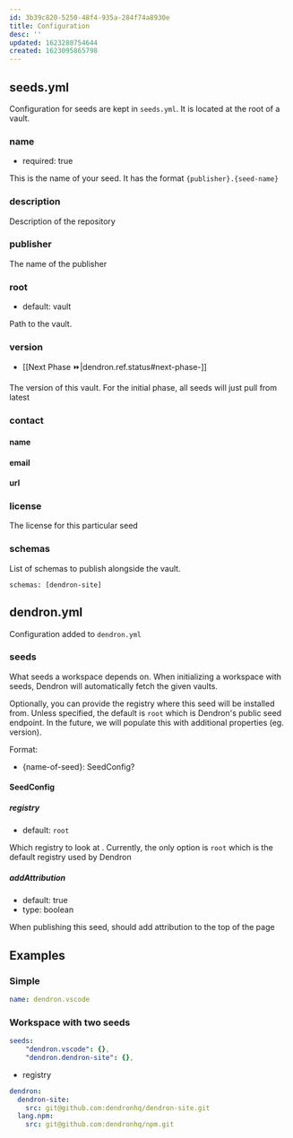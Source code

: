 ```yaml
---
id: 3b39c820-5250-48f4-935a-284f74a8930e
title: Configuration
desc: ''
updated: 1623280754644
created: 1623095865798
---
```



## seeds.yml

Configuration for seeds are kept in `seeds.yml`. It is located at the root of a vault.

### name
- required: true

This is the name of your seed. It has the format `{publisher}.{seed-name}`

### description

Description of the repository

### publisher

The name of the publisher

### root
- default: vault

Path to the vault. 

### version
- [[Next Phase ⏩|dendron.ref.status#next-phase-]]

The version of this vault. For the initial phase, all seeds will just pull from latest

### contact

#### name

#### email

#### url

### license

The license for this particular seed

### schemas

List of schemas to publish alongside the vault.

```
schemas: [dendron-site]
```

## dendron.yml

Configuration added to `dendron.yml`

### seeds

What seeds a workspace depends on. When initializing a workspace with seeds, Dendron will automatically fetch the given vaults.

Optionally, you can provide the registry where this seed will be installed from. Unless specified, the default is `root` which is Dendron's public seed endpoint. In the future, we will populate this with additional properties (eg. version).

Format:
- {name-of-seed}: SeedConfig?

#### SeedConfig

##### registry
- default: `root`

Which registry to look at . Currently, the only option is `root` which is the default registry used by Dendron

##### addAttribution
- default: true
- type: boolean

When publishing this seed, should add attribution to the top of the page

## Examples

### Simple
```yml
name: dendron.vscode
```

### Workspace with two seeds
```yml
seeds:
    "dendron.vscode": {},
    "dendron.dendron-site": {},
```

- registry
```yml
dendron:
  dendron-site:
    src: git@github.com:dendronhq/dendron-site.git
  lang.npm:
    src: git@github.com:dendronhq/npm.git
```